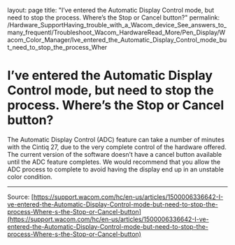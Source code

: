 layout: page
title: "I’ve entered the Automatic Display Control mode, but need to stop the process. Where’s the Stop or Cancel button?"
permalink: /Hardware_SupportHaving_trouble_with_a_Wacom_device_See_answers_to_many_frequentl/Troubleshoot_Wacom_HardwareRead_More/Pen_Display/Wacom_Color_Manager/Ive_entered_the_Automatic_Display_Control_mode_but_need_to_stop_the_process_Wher

# I’ve entered the Automatic Display Control mode, but need to stop the process. Where’s the Stop or Cancel button?

The Automatic Display Control (ADC) feature can take a number of minutes with the Cintiq 27, due to the very complete control of the hardware offered. The current version of the software doesn’t have a cancel button available until the ADC feature completes. We would recommend that you allow the ADC process to complete to avoid having the display end up in an unstable color condition.

---
Source: [https://support.wacom.com/hc/en-us/articles/1500006336642-I-ve-entered-the-Automatic-Display-Control-mode-but-need-to-stop-the-process-Where-s-the-Stop-or-Cancel-button](https://support.wacom.com/hc/en-us/articles/1500006336642-I-ve-entered-the-Automatic-Display-Control-mode-but-need-to-stop-the-process-Where-s-the-Stop-or-Cancel-button)
